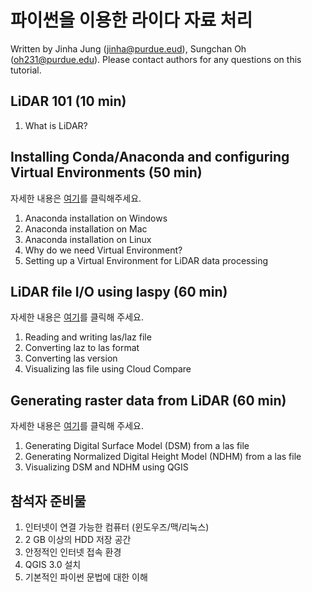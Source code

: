 # 파이썬을 이용한 라이다 자료 처리

Written by Jinha Jung (jinha@purdue.eud), Sungchan Oh (oh231@purdue.edu).
Please contact authors for any questions on this tutorial.

## LiDAR 101 (10 min)

  1. What is LiDAR?

## Installing Conda/Anaconda and configuring Virtual Environments (50 min)

자세한 내용은 [여기](https://github.com/gdslab/tutorial_lidar_processing_with_python/blob/main/Session1_install_conda.md)를 클릭해주세요.

  1. Anaconda installation on Windows
  1. Anaconda installation on Mac
  1. Anaconda installation on Linux
  1. Why do we need Virtual Environment?
  1. Setting up a Virtual Environment for LiDAR data processing

## LiDAR file I/O using laspy (60 min)

자세한 내용은 [여기](https://github.com/gdslab/tutorial_lidar_processing_with_python/blob/main/Session2_lidar_io.md)를 클릭해 주세요.

  1. Reading and writing las/laz file
  1. Converting laz to las format
  1. Converting las version
  1. Visualizing las file using Cloud Compare
  
## Generating raster data from LiDAR (60 min)

자세한 내용은 [여기](https://github.com/gdslab/tutorial_lidar_processing_with_python/blob/main/Session3_generate_raster.md)를 클릭해 주세요.

  1. Generating Digital Surface Model (DSM) from a las file
  1. Generating Normalized Digital Height Model (NDHM) from a las file
  1. Visualizing DSM and NDHM using QGIS

## 참석자 준비물

  1. 인터넷이 연결 가능한 컴퓨터 (윈도우즈/맥/리눅스)
  1. 2 GB 이상의 HDD 저장 공간
  1. 안정적인 인터넷 접속 환경
  1. QGIS 3.0 설치
  1. 기본적인 파이썬 문법에 대한 이해
